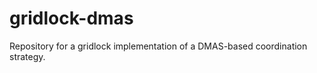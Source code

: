 gridlock-dmas
=============

Repository for a gridlock implementation of a DMAS-based coordination strategy.
